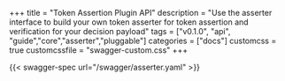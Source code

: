 +++
title = "Token Assertion Plugin API"
description = "Use the asserter interface to build your own token asserter for token assertion and verification for your decision payload"
tags = ["v0.1.0", "api", "guide","core","asserter","pluggable"]
categories = ["docs"]
customcss = true
customcssfile = "swagger-custom.css"
+++

{{< swagger-spec url="/swagger/asserter.yaml"  >}}
